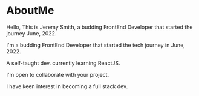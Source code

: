 # AboutMe


Hello, This is Jeremy Smith, a budding FrontEnd Developer that started the journey June, 2022.

I'm a budding FrontEnd Developer that started the tech journey in June, 2022.

A self-taught dev. currently learning ReactJS.

I'm open to collaborate with your project.

I have keen interest in becoming a full stack dev.
